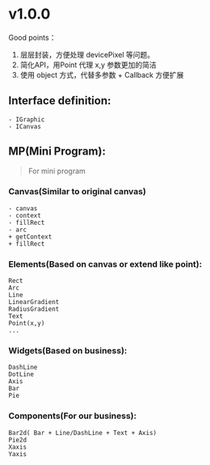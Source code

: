 # v1.0.0
Good points：
1. 层层封装，方便处理 devicePixel 等问题。
2. 简化API，用Point 代理 x,y 参数更加的简洁
3. 使用 object 方式，代替多参数 + Callback 方便扩展


## Interface definition:
    - IGraphic
    - ICanvas

## MP(Mini Program):
> For mini program

### Canvas(Similar to original canvas)
    - canvas
    - context
    - fillRect
    - arc
    + getContext
    + fillRect


### Elements(Based on canvas or extend like point):
    Rect
    Arc
    Line
    LinearGradient
    RadiusGradient
    Text
    Point(x,y) 
    ...

### Widgets(Based on business):
    DashLine
    DotLine
    Axis
    Bar
    Pie

### Components(For our business):
    Bar2d( Bar + Line/DashLine + Text + Axis)
    Pie2d
    Xaxis
    Yaxis
    